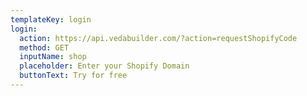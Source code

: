 ```yaml
---
templateKey: login
login:
  action: https://api.vedabuilder.com/?action=requestShopifyCode
  method: GET
  inputName: shop
  placeholder: Enter your Shopify Domain
  buttonText: Try for free
---
```

